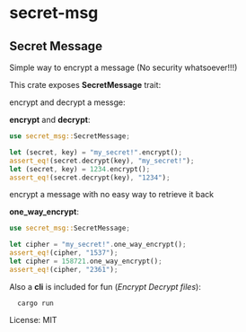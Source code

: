 # secret-msg

## Secret Message

Simple way to encrypt a message (No security whatsoever!!!)

This crate exposes **SecretMessage** trait:

encrypt and decrypt a messge:

**encrypt** and **decrypt**:

```rust
use secret_msg::SecretMessage;

let (secret, key) = "my_secret!".encrypt();
assert_eq!(secret.decrypt(key), "my_secret!");
let (secret, key) = 1234.encrypt();
assert_eq!(secret.decrypt(key), "1234");
```

encrypt a message with no easy way to retrieve it back

**one_way_encrypt**:

```rust
use secret_msg::SecretMessage;

let cipher = "my_secret!".one_way_encrypt();
assert_eq!(cipher, "1537");
let cipher = 158721.one_way_encrypt();
assert_eq!(cipher, "2361");
```

Also a **cli** is included for fun (*Encrypt Decrypt files*):
```shell
  cargo run
```

License: MIT
